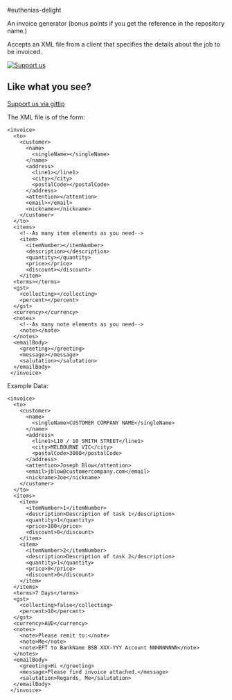 #euthenias-delight

An invoice generator (bonus points if you get the reference in the repository name.)

Accepts an XML file from a client that specifies the details about the job to be invoiced.

[![Support us][gittip-image]][gittip-url]

## Like what you see?
[Support us via gittip](https://www.gittip.com/agray/)

The XML file is of the form:

	<invoice>
	  <to>
		<customer>
		  <name>
			<singleName></singleName>
		  </name>
		  <address>
			<line1></line1>
			<city></city>
			<postalCode></postalCode>
		  </address>
		  <attention></attention>
		  <email></email>
		  <nickname></nickname>
		</customer>
	  </to>
	  <items>
		<!--As many item elements as you need-->
		<item>
		  <itemNumber></itemNumber>
		  <description></description>
		  <quantity></quantity>
		  <price></price>
		  <discount></discount>
		</item>
	  <terms></terms>
	  <gst>
		<collecting></collecting>
		<percent></percent>
	  </gst>
	  <currency></currency>
	  <notes>
		<!--As many note elements as you need-->
		<note></note>
	  </notes>
	  <emailBody>
		<greeting></greeting>
		<message></message>
		<salutation></salutation>
	  </emailBody>
	 </invoice>
	 
Example Data:

	<invoice>
	  <to>
		<customer>
		  <name>
			<singleName>CUSTOMER COMPANY NAME</singleName>
		  </name>
		  <address>
			<line1>L10 / 10 SMITH STREET</line1>
			<city>MELBOURNE VIC</city>
			<postalCode>3000</postalCode>
		  </address>
		  <attention>Joseph Blow</attention>
		  <email>jblow@customercompany.com</email>
		  <nickname>Joe</nickname>
		</customer>
	  </to>
	  <items>
		<item>
		  <itemNumber>1</itemNumber>
		  <description>Description of task 1</description>
		  <quantity>1</quantity>
		  <price>100</price>
		  <discount>0</discount>
		</item>
		<item>
		  <itemNumber>2</itemNumber>
		  <description>Description of task 2</description>
		  <quantity>1</quantity>
		  <price>0</price>
		  <discount>0</discount>
		</item>
	  </items>
	  <terms>7 Days</terms>
	  <gst>
		<collecting>false</collecting>
		<percent>10</percent>
	  </gst>
	  <currency>AUD</currency>
	  <notes>
		<note>Please remit to:</note>
		<note>Me</note>
		<note>EFT to BankName BSB XXX-YYY Account NNNNNNNNN</note>
	  </notes>
	  <emailBody>
		<greeting>Hi </greeting>
		<message>Please find invoice attached.</message>
		<salutation>Regards, Me</salutation>
	  </emailBody>
	 </invoice>

[gittip-image]: http://img.shields.io/gittip/agray.svg
[gittip-url]: https://www.gittip.com/agray/
